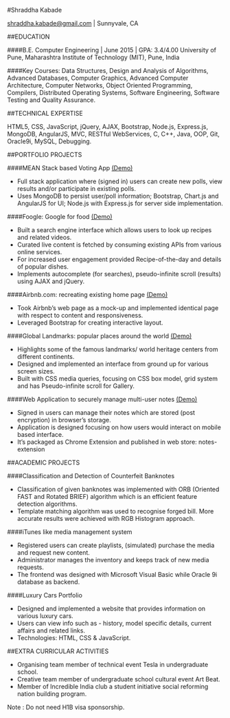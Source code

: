 #Shraddha Kabade

shraddha.kabade@gmail.com  |  Sunnyvale, CA

##EDUCATION

####B.E. Computer Engineering   |   June 2015   |    GPA: 3.4/4.00
University of Pune, Maharashtra Institute of Technology (MIT), Pune, India                      

####Key Courses: 
Data Structures, Design and Analysis of Algorithms, Advanced Databases, Computer Graphics, Advanced Computer Architecture,  Computer Networks, Object Oriented Programming, Compilers, Distributed Operating Systems, Software Engineering, Software Testing and Quality Assurance.

##TECHNICAL EXPERTISE

HTML5, CSS, JavaScript, jQuery, AJAX, Bootstrap, Node.js, Express.js, MongoDB, AngularJS, MVC, RESTful WebServices, C, C++, Java, OOP, Git, Oracle9i, MySQL, Debugging.

##PORTFOLIO PROJECTS

####MEAN Stack based Voting App [(Demo)](http://shraddha-voting-app.heroku.com/)
* Full stack application where (signed in) users can create new polls, view results and/or participate in existing polls.
* Uses MongoDB to persist user/poll information; Bootstrap, Chart.js and AngularJS for UI; Node.js with Express.js for server side implementation.

####Foogle: Google for food [(Demo)](http://kshraddha.github.io/foogle)
* Built a search engine interface which allows users to look up recipes and related videos.
* Curated live content is fetched by consuming existing APIs from various online services.
* For increased user engagement provided Recipe-of-the-day and details of popular dishes.
* Implements autocomplete (for searches), pseudo-infinite scroll (results) using AJAX and jQuery.

####Airbnb.com: recreating existing home page [(Demo)](http://kshraddha.github.io/airbnb)
* Took Airbnb’s web page as a mock-up and implemented identical page with respect to content and responsiveness.
* Leveraged Bootstrap for creating interactive layout.

####Global Landmarks: popular places around the world [(Demo)](http://kshraddha.github.io/global-landmarks)
* Highlights some of the famous landmarks/ world heritage centers from different continents.
* Designed and implemented an interface from ground up for various screen sizes.
* Built with CSS media queries, focusing on CSS box model, grid system and has Pseudo-infinite scroll for Gallery.

####Web Application to securely manage multi-user notes [(Demo)](http://kshraddha.github.io/notes)
* Signed in users can manage their notes which are stored (post encryption) in browser’s storage.
* Application is designed focusing on how users would interact on mobile based interface.
* It’s packaged as Chrome Extension and published in web store: notes-extension


##ACADEMIC PROJECTS

####Classification and Detection of Counterfeit Banknotes
* Classification of given banknotes was implemented with ORB (Oriented FAST and Rotated BRIEF) algorithm which is an efficient feature detection algorithms.
* Template matching algorithm was used to recognise forged bill. More accurate results were achieved with RGB Histogram approach.

####iTunes like media management system
* Registered users can create playlists, (simulated) purchase the media and request new content.
* Administrator manages the inventory and keeps track of new media requests.
* The frontend was designed with Microsoft Visual Basic while Oracle 9i database as backend.

####Luxury Cars Portfolio       
* Designed and implemented a website that provides information on various luxury cars. 
* Users can view info such as - history, model specific details, current affairs and related links.
* Technologies: HTML, CSS & JavaScript.


##EXTRA CURRICULAR ACTIVITIES

* Organising team member of technical event Tesla in undergraduate school.
* Creative team member of undergraduate school cultural event Art Beat.
* Member of Incredible India club a student initiative social reforming nation building program.

Note : Do not need H1B visa sponsorship.
